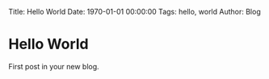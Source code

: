Title: Hello World
Date: 1970-01-01 00:00:00
Tags: hello, world
Author: Blog

# Hello World
First post in your new blog.